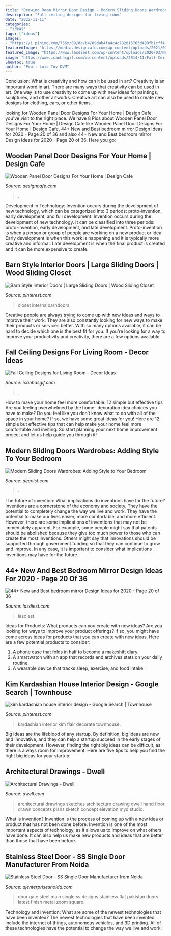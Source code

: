 ```yaml
---
title: "Drawing Room Mirror Door Design - Modern Sliding Doors Wardrobes: Adding Style To Your Bedroom"
description: "Fall ceiling designs for living room"
date: "2022-11-11"
categories:
- "ideas"
tags: ["ideas"]
images:
- "https://i.pinimg.com/736x/09/da/b4/09dab4fa4c4c782015763d490fb1cff4--house-interior-design-drawing-room.jpg"
featuredImage: "https://media.designcafe.com/wp-content/uploads/2021/07/16175130/wooden-panel-door-designs-for-your-home.jpg"
featured_image: "https://www.lasdiest.com/wp-content/uploads/2020/03/New-and-Best-bedroom-mirror-Design-Ideas-for-2020-20.jpg"
image: "https://www.icanhasgif.com/wp-content/uploads/2014/11/Fall-Ceiling-Designs-for-Living-Room.jpg"
ShowToc: true
author: "Prof. Lois Toy DVM"
---
```



Conclusion: What is creativity and how can it be used in art?
Creativity is an important word in art. There are many ways that creativity can be used in art. One way is to use creativity to come up with new ideas for paintings, sculptures, and other artworks. Creative art can also be used to create new designs for clothing, cars, or other items.

	

		
looking for Wooden Panel Door Designs For Your Home | Design Cafe you've visit to the right place. We have 8 Pics about Wooden Panel Door Designs For Your Home | Design Cafe like Wooden Panel Door Designs For Your Home | Design Cafe, 44+ New and Best bedroom mirror Design Ideas for 2020 - Page 20 of 36 and also 44+ New and Best bedroom mirror Design Ideas for 2020 - Page 20 of 36. Here you go:
		
    
## Wooden Panel Door Designs For Your Home | Design Cafe

<img loading=lazy src="https://media.designcafe.com/wp-content/uploads/2021/07/16175130/wooden-panel-door-designs-for-your-home.jpg" onerror="this.onerror=null;this.src='https://tse3.mm.bing.net/th?id=OIP.l7RxN0U1vgWhIovo3H3q7gHaEc&amp;pid=15.1';" alt="Wooden Panel Door Designs For Your Home | Design Cafe">

_Source: designcafe.com_

>. 

	

Development in Technology: Invention occurs during the development of new technology, which can be categorized into 3 periods: proto-invention, early development, and full development.
Invention occurs during the development of new technology. It can be classified into three periods: proto-invention, early development, and late development. Proto-invention is when a person or group of people are working on a new product or idea. Early development is when this work is happening and it is typically more creative and informal. Late development is when the final product is created and it can be more expensive to create.

    
## Barn Style Interior Doors | Large Sliding Doors | Wood Sliding Closet

<img loading=lazy src="https://i.pinimg.com/736x/15/67/89/15678903877e999a66c89140a0085060.jpg" onerror="this.onerror=null;this.src='https://tse2.mm.bing.net/th?id=OIP.cDC1WKtABl6zw71XGyMdOQHaLH&amp;pid=15.1';" alt="Barn Style Interior Doors | Large Sliding Doors | Wood Sliding Closet">

_Source: pinterest.com_

>closet internalbarndoors. 

	

Creative people are always trying to come up with new ideas and ways to improve their work. They are also constantly looking for new ways to make their products or services better. With so many options available, it can be hard to decide which one is the best fit for you. If you're looking for a way to improve your productivity and creativity, there are a few options available.

    
## Fall Ceiling Designs For Living Room - Decor Ideas

<img loading=lazy src="https://www.icanhasgif.com/wp-content/uploads/2014/11/Fall-Ceiling-Designs-for-Living-Room.jpg" onerror="this.onerror=null;this.src='https://tse1.mm.bing.net/th?id=OIP.B5nW9Jn9SFnjtuThg9FmvwHaE7&amp;pid=15.1';" alt="Fall Ceiling Designs for Living Room - Decor Ideas">

_Source: icanhasgif.com_

>. 

	

How to make your home feel more comfortable: 12 simple but effective tips
Are you feeling overwhelmed by the home- decoration idea choices you have to make? Do you feel like you don’t know what to do with all of the space in your home? If so, we have some great ideas for you! Here are 12 simple but effective tips that can help make your home feel more comfortable and inviting. So start planning your next home improvement project and let us help guide you through it!

    
## Modern Sliding Doors Wardrobes: Adding Style To Your Bedroom

<img loading=lazy src="https://cdn.decoist.com/wp-content/uploads/2012/05/black-and-white-wardrobe-with-sliding-doors.jpg" onerror="this.onerror=null;this.src='https://tse2.mm.bing.net/th?id=OIP.y4-CaPNjq-HYLkw7x1j_1gHaFa&amp;pid=15.1';" alt="Modern Sliding Doors Wardrobes: Adding Style to Your Bedroom">

_Source: decoist.com_

>. 

	

The future of invention: What implications do inventions have for the future?
Inventions are a cornerstone of the economy and society. They have the potential to completely change the way we live and work. They have the potential to make our lives easier, more comfortable, and more efficient. However, there are some implications of inventions that may not be immediately apparent. For example, some people might say that patents should be abolished because they give too much power to those who can create the most inventions. Others might say that innovations should be supported through government funding so that they can continue to grow and improve. In any case, it is important to consider what implications inventions may have for the future.

    
## 44+ New And Best Bedroom Mirror Design Ideas For 2020 - Page 20 Of 36

<img loading=lazy src="https://www.lasdiest.com/wp-content/uploads/2020/03/New-and-Best-bedroom-mirror-Design-Ideas-for-2020-20.jpg" onerror="this.onerror=null;this.src='https://tse4.mm.bing.net/th?id=OIP.RvPRRfF0OB6FBwFA7RuqgQHaLH&amp;pid=15.1';" alt="44+ New and Best bedroom mirror Design Ideas for 2020 - Page 20 of 36">

_Source: lasdiest.com_

>lasdiest. 

	

Ideas for Products: What products can you create with new ideas?
Are you looking for ways to improve your product offerings? If so, you might have come across ideas for products that you can create with new ideas. Here are a few potential products to consider: 
1. A phone case that folds in half to become a makeshift diary.
2. A smartwatch with an app that records and archives stats on your daily routine.
3. A wearable device that tracks sleep, exercise, and food intake.

    
## Kim Kardashian House Interior Design - Google Search | Townhouse

<img loading=lazy src="https://i.pinimg.com/736x/09/da/b4/09dab4fa4c4c782015763d490fb1cff4--house-interior-design-drawing-room.jpg" onerror="this.onerror=null;this.src='https://tse1.mm.bing.net/th?id=OIP.QQSrETMc_Y-kuohZStyL1AE1DK&amp;pid=15.1';" alt="kim kardashian house interior design - Google Search | Townhouse">

_Source: pinterest.com_

>kardashian interior kim flair decorate townhouse. 

	

Big ideas are the lifeblood of any startup. By definition, big ideas are new and innovative, and they can help a startup succeed in the early stages of their development. However, finding the right big ideas can be difficult, as there is always room for improvement. Here are five tips to help you find the right big ideas for your startup: 

    
## Architectural Drawings - Dwell

<img loading=lazy src="https://images.dwell.com/photos-6140568776324419584/6319331642873315328-medium/elevation-sketches-hand-drawn-floor-plans-architectural-design-process-modernist-addition-renovation-huntington-beach-california.jpg" onerror="this.onerror=null;this.src='https://tse2.mm.bing.net/th?id=OIP.8KfrHsgEhoOyykMPsIExOwHaF_&amp;pid=15.1';" alt="Architectural Drawings - Dwell">

_Source: dwell.com_

>architectural drawings sketches architecture drawing dwell hand floor drawn concepts plans sketch concept elevation myd studio. 

	

What is invention?
Invention is the process of coming up with a new idea or product that has not been done before. Invention is one of the most important aspects of technology, as it allows us to improve on what others have done. It can also help us make new products and ideas that are better than those that have been before.

    
## Stainless Steel Door - SS Single Door Manufacturer From Noida

<img loading=lazy src="http://4.imimg.com/data4/NJ/AH/MY-21411006/43-500x500.jpg" onerror="this.onerror=null;this.src='https://tse3.mm.bing.net/th?id=OIP.-1BAQUYPzmfC-_hHSe3l3wAAAA&amp;pid=15.1';" alt="Stainless Steel Door - SS Single Door Manufacturer from Noida">

_Source: ajenterprisesnoida.com_

>door gate steel main single ss designs stainless flat pakistan doors latest finish metal zoom square. 

	

Technology and invention: What are some of the newest technologies that have been invented?
The newest technologies that have been invented include the internet of things, autonomous vehicles, and 3D printing. All of these technologies have the potential to change the way we live and work.

